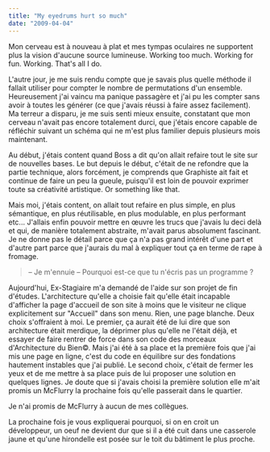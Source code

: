 ```yaml
---
title: "My eyedrums hurt so much"
date: "2009-04-04"
---
```


Mon cerveau est à nouveau à plat et mes tympas oculaires ne supportent plus la vision d'aucune source lumineuse. Working too much. Working for fun. Working. That's all I do.

L'autre jour, je me suis rendu compte que je savais plus quelle méthode il fallait utiliser pour compter le nombre de permutations d'un ensemble. Heureusement j'ai vaincu ma panique passagère et j'ai pu les compter sans avoir à toutes les générer (ce que j'avais réussi à faire assez facilement). Ma terreur a disparu, je me suis senti mieux ensuite, constatant que mon cerveau n'avait pas encore totalement durci, que j'étais encore capable de réfléchir suivant un schéma qui ne m'est plus familier depuis plusieurs mois maintenant.

Au début, j'étais content quand Boss a dit qu'on allait refaire tout le site sur de nouvelles bases. Le but depuis le début, c'était de ne refondre que la partie technique, alors forcément, je comprends que Graphiste ait fait et continue de faire un peu la gueule, puisqu'il est loin de pouvoir exprimer toute sa créativité artistique. Or something like that.

Mais moi, j'étais content, on allait tout refaire en plus simple, en plus sémantique, en plus réutilisable, en plus modulable, en plus performant etc... J'allais enfin pouvoir mettre en œuvre les trucs que j'avais lu deci delà et qui, de manière totalement abstraite, m'avait parus absolument fascinant. Je ne donne pas le détail parce que ça n'a pas grand intérêt d'une part et d'autre part parce que j'aurais du mal à expliquer tout ça en terme de rape à fromage.

> – Je m'ennuie – Pourquoi est-ce que tu n'écris pas un programme ?

Aujourd'hui, Ex-Stagiaire m'a demandé de l'aide sur son projet de fin d'études. L'architecture qu'elle a choisie fait qu'elle était incapable d'afficher la page d'accueil de son site à moins que le visiteur ne clique explicitement sur "Accueil" dans son menu. Rien, une page blanche. Deux choix s'offraient à moi. Le premier, ça aurait été de lui dire que son architecture était merdique, la déprimer plus qu'elle ne l'était déjà, et essayer de faire rentrer de force dans son code des morceaux d'Architecture du Bien©. Mais j'ai été à sa place et la première fois que j'ai mis une page en ligne, c'est du code en équilibre sur des fondations hautement instables que j'ai publié. Le second choix, c'était de fermer les yeux et de me mettre à sa place puis de lui proposer une solution en quelques lignes. Je doute que si j'avais choisi la première solution elle m'ait promis un McFlurry la prochaine fois qu'elle passerait dans le quartier.

Je n'ai promis de McFlurry à aucun de mes collègues.

La prochaine fois je vous expliquerai pourquoi, si on en croit un développeur, un oeuf ne devient dur que si il a été cuit dans une casserole jaune et qu'une hirondelle est posée sur le toit du bâtiment le plus proche.
